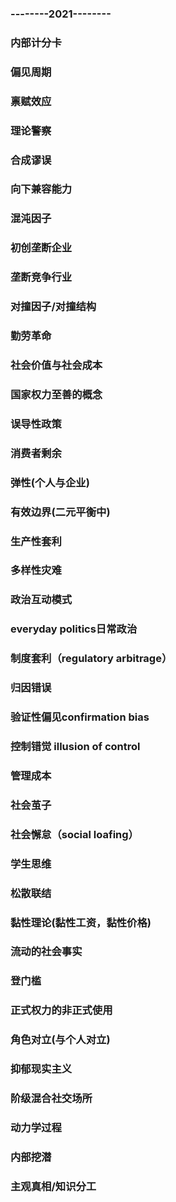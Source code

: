 ### --------2021--------

### 内部计分卡
### 偏见周期
### 禀赋效应
### 理论警察
### 合成谬误
### 向下兼容能力
### 混沌因子
### 初创垄断企业
### 垄断竞争行业
### 对撞因子/对撞结构
### 勤劳革命
### 社会价值与社会成本
### 国家权力至善的概念
### 误导性政策
### 消费者剩余
### 弹性(个人与企业)
### 有效边界(二元平衡中)
### 生产性套利
### 多样性灾难
### 政治互动模式
### everyday politics日常政治
### 制度套利（regulatory arbitrage）
### 归因错误
### 验证性偏见confirmation bias
### 控制错觉 illusion of control
### 管理成本
### 社会茧子
### 社会懈怠（social loafing）
### 学生思维
### 松散联结
### 黏性理论(黏性工资，黏性价格)
### 流动的社会事实
### 登门槛
### 正式权力的非正式使用
### 角色对立(与个人对立)
### 抑郁现实主义
### 阶级混合社交场所
### 动力学过程
### 内部挖潜
### 主观真相/知识分工